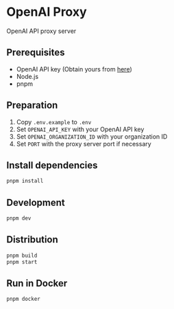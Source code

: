 # OpenAI Proxy

OpenAI API proxy server

## Prerequisites
- OpenAI API key (Obtain yours from [here](https://platform.openai.com/account/api-keys/))
- Node.js
- pnpm

## Preparation
1. Copy `.env.example` to `.env`
2. Set `OPENAI_API_KEY` with your OpenAI API key
3. Set `OPENAI_ORGANIZATION_ID` with your organization ID
4. Set `PORT` with the proxy server port if necessary 

## Install dependencies
```bash
pnpm install
```

## Development
```bash
pnpm dev
```

## Distribution
```bash
pnpm build
pnpm start
```

## Run in Docker
```bash
pnpm docker
```
```
